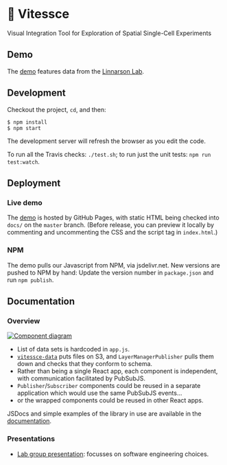 # 🚄  Vitessce

Visual Integration Tool for Exploration of Spatial Single-Cell Experiments

## Demo

The [demo](https://hms-dbmi.github.io/vitessce/demos) features data from
the [Linnarson Lab](http://linnarssonlab.org/osmFISH/availability/).

## Development

Checkout the project, `cd`, and then:

```
$ npm install
$ npm start
```

The development server will refresh the browser as you edit the code.

To run all the Travis checks: `./test.sh`;
to run just the unit tests: `npm run test:watch`.

## Deployment

### Live demo

The [demo](https://hms-dbmi.github.io/vitessce/demos) is hosted by
GitHub Pages, with static HTML being checked into `docs/` on the
`master` branch. (Before release, you can preview it locally
by commenting and uncommenting the CSS and the script tag in `index.html`.)

### NPM

The demo pulls our Javascript from NPM, via jsdelivr.net.
New versions are pushed to NPM by hand:
Update the version number in `package.json` and run `npm publish`.

## Documentation

### Overview

[<img alt="Component diagram" src="https://docs.google.com/drawings/d/e/2PACX-1vSoB3YGPxOTKnFOpYHeHX4JruHnibGXruM36uAZtuvPQNM3a7F4uS3q4b5jwGNQ6TJ7bQ9IPB32rdle/pub?w=996&h=532">](https://docs.google.com/drawings/d/1vS6wP1vs5QepLhXGDRww7LR505HJ-aIqnGn9O19f6xg/edit)

- List of data sets is hardcoded in `app.js`.
- [`vitessce-data`](https://github.com/hms-dbmi/vitessce-data) puts files on S3, and `LayerManagerPublisher` pulls them down and checks that they conform to schema.
- Rather than being a single React app, each component is independent, with communication facilitated by PubSubJS.
- `Publisher`/`Subscriber` components could be reused in a separate application which would use the same PubSubJS events...
- or the wrapped components could be reused in other React apps.

JSDocs and simple examples of the library in use are available in the
[documentation](https://hms-dbmi.github.io/vitessce/).

### Presentations
- [Lab group presentation](https://docs.google.com/presentation/d/1uW3J83LYaa67M9ZKe15AQw_h06QiFJBzpBickbRFcCY): focusses on software engineering choices.
